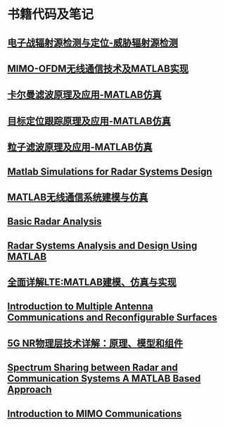 # 书籍代码及笔记
## [电子战辐射源检测与定位-威胁辐射源检测](https://yangpannanren.github.io/Book_Code/#/电子战辐射源检测与定位/)
## [MIMO-OFDM无线通信技术及MATLAB实现](https://yangpannanren.github.io/Book_Code/#/MIMO-OFDM无线通信技术及MATLAB实现/)
## [卡尔曼滤波原理及应用-MATLAB仿真](https://yangpannanren.github.io/Book_Code/#/卡尔曼滤波原理及应用-MATLAB仿真/)
## [目标定位跟踪原理及应用-MATLAB仿真](https://yangpannanren.github.io/Book_Code/#/目标定位跟踪原理及应用-MATLAB仿真/)
## [粒子滤波原理及应用-MATLAB仿真](https://yangpannanren.github.io/Book_Code/#/粒子滤波原理及应用-MATLAB仿真/)
## [Matlab Simulations for Radar Systems Design](https://yangpannanren.github.io/Book_Code/#/Matlab%20Simulations%20for%20Radar%20Systems%20Design/)
## [MATLAB无线通信系统建模与仿真](https://yangpannanren.github.io/Book_Code/#/MATLAB无线通信系统建模与仿真/)
## [Basic Radar Analysis](https://yangpannanren.github.io/Book_Code/#/Basic%20Radar%20Analysis/)
## [Radar Systems Analysis and Design Using MATLAB](https://yangpannanren.github.io/Book_Code/#/Radar%20Systems%20Analysis%20and%20Design%20Using%20MATLAB/)
## [全面详解LTE:MATLAB建模、仿真与实现](https://yangpannanren.github.io/Book_Code/#/全面详解LTE：MATLAB建模、仿真与实现/)
## [Introduction to Multiple Antenna Communications and Reconfigurable Surfaces](https://yangpannanren.github.io/Book_Code/#/Introduction%20to%20Multiple%20Antenna%20Communications%20and%20Reconfigurable%20Surfaces/)
## [5G NR物理层技术详解：原理、模型和组件](https://yangpannanren.github.io/Book_Code/#/5G%20NR物理层技术详解：原理、模型和组件/)
## [Spectrum Sharing between Radar and Communication Systems A MATLAB Based Approach](https://yangpannanren.github.io/Book_Code/#/Spectrum%20Sharing%20between%20Radar%20and%20Communication%20Systems/)
## [Introduction to MIMO Communications](https://yangpannanren.github.io/Book_Code/#/Introduction%20to%20MIMO%20Communications/)